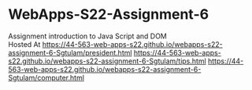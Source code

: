 # WebApps-S22-Assignment-6
Assignment introduction to Java Script and DOM <br>
Hosted At
<https://44-563-web-apps-s22.github.io/webapps-s22-assignment-6-Sgtulam/president.html>
<https://44-563-web-apps-s22.github.io/webapps-s22-assignment-6-Sgtulam/tips.html>
<https://44-563-web-apps-s22.github.io/webapps-s22-assignment-6-Sgtulam/computer.html>
